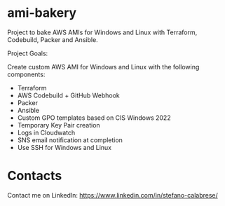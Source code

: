 # ami-bakery

Project to bake AWS AMIs for Windows and Linux with Terraform, Codebuild, Packer and Ansible.

Project Goals:

Create custom AWS AMI for Windows and Linux with the following components:

- Terraform
- AWS Codebuild + GitHub Webhook
- Packer
- Ansible
- Custom GPO templates based on CIS Windows 2022
- Temporary Key Pair creation
- Logs in Cloudwatch
- SNS email notification at completion
- Use SSH for Windows and Linux

# Contacts

Contact me on LinkedIn: https://www.linkedin.com/in/stefano-calabrese/